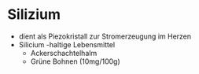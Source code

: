 # Silizium
- dient als Piezokristall zur Stromerzeugung im Herzen
- Silicium -haltige Lebensmittel
	- Ackerschachtelhalm
	- Grüne Bohnen (10mg/100g)